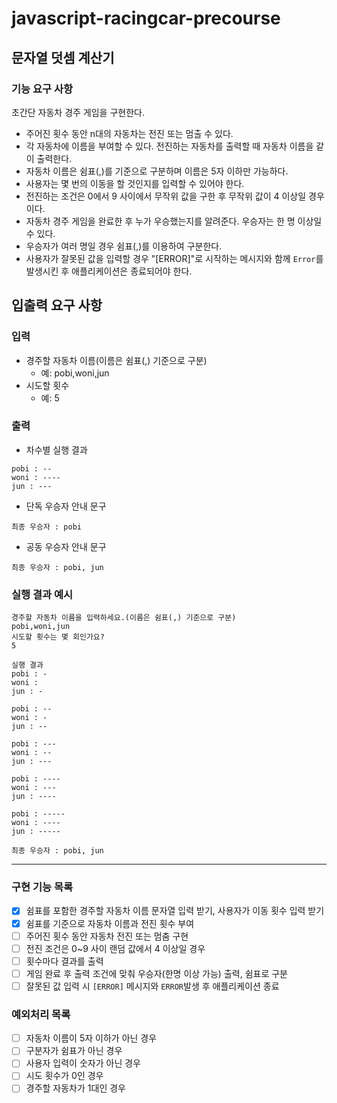 # javascript-racingcar-precourse

## **문자열 덧셈 계산기**

### **기능 요구 사항**

초간단 자동차 경주 게임을 구현한다.

- 주어진 횟수 동안 n대의 자동차는 전진 또는 멈출 수 있다.
- 각 자동차에 이름을 부여할 수 있다. 전진하는 자동차를 출력할 때 자동차 이름을 같이 출력한다.
- 자동차 이름은 쉼표(,)를 기준으로 구분하며 이름은 5자 이하만 가능하다.
- 사용자는 몇 번의 이동을 할 것인지를 입력할 수 있어야 한다.
- 전진하는 조건은 0에서 9 사이에서 무작위 값을 구한 후 무작위 값이 4 이상일 경우이다.
- 자동차 경주 게임을 완료한 후 누가 우승했는지를 알려준다. 우승자는 한 명 이상일 수 있다.
- 우승자가 여러 명일 경우 쉼표(,)를 이용하여 구분한다.
- 사용자가 잘못된 값을 입력할 경우 "[ERROR]"로 시작하는 메시지와 함께 `Error`를 발생시킨 후 애플리케이션은 종료되어야 한다.

## **입출력 요구 사항**

### **입력**

- 경주할 자동차 이름(이름은 쉼표(,) 기준으로 구분)
  - 예: pobi,woni,jun
- 시도할 횟수
  - 예: 5

### **출력**

- 차수별 실행 결과

```
pobi : --
woni : ----
jun : ---
```

- 단독 우승자 안내 문구
```
최종 우승자 : pobi
```

- 공동 우승자 안내 문구
```
최종 우승자 : pobi, jun
```

### **실행 결과 예시**

```
경주할 자동차 이름을 입력하세요.(이름은 쉼표(,) 기준으로 구분)
pobi,woni,jun
시도할 횟수는 몇 회인가요?
5

실행 결과
pobi : -
woni : 
jun : -

pobi : --
woni : -
jun : --

pobi : ---
woni : --
jun : ---

pobi : ----
woni : ---
jun : ----

pobi : -----
woni : ----
jun : -----

최종 우승자 : pobi, jun
```

---

### 구현 기능 목록 

- [x] 쉼표를 포함한 경주할 자동차 이름 문자열 입력 받기, 사용자가 이동 횟수 입력 받기
- [x] 쉼표를 기준으로 자동차 이름과 전진 횟수 부여
- [ ] 주어진 횟수 동안 자동차 전진 또는 멈춤 구현
- [ ] 전진 조건은 0~9 사이 랜덤 값에서 4 이상일 경우
- [ ] 횟수마다 결과를 출력
- [ ] 게임 완료 후 출력 조건에 맞춰 우승자(한명 이상 가능) 출력, 쉼표로 구분
- [ ] 잘못된 값 입력 시 `[ERROR]` 메시지와 `ERROR`발생 후 애플리케이션 종료 

### 예외처리 목록 

- [ ] 자동차 이름이 5자 이하가 아닌 경우
- [ ] 구분자가 쉼표가 아닌 경우
- [ ] 사용자 입력이 숫자가 아닌 경우
- [ ] 시도 횟수가 0인 경우
- [ ] 경주할 자동차가 1대인 경우